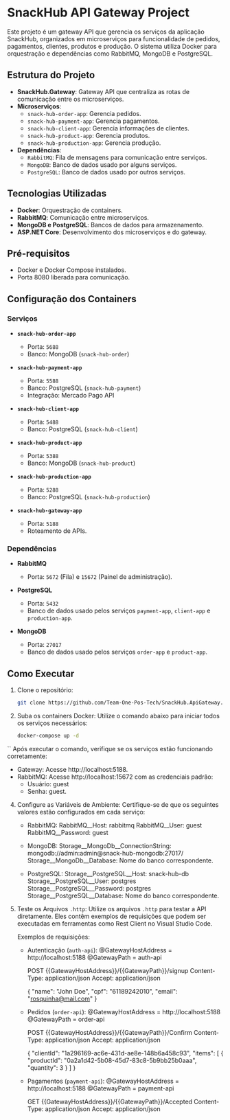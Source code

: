 # SnackHub API Gateway Project

Este projeto é um gateway API que gerencia os serviços da aplicação SnackHub, organizados em microserviços para funcionalidade de pedidos, pagamentos, clientes, produtos e produção. O sistema utiliza Docker para orquestração e dependências como RabbitMQ, MongoDB e PostgreSQL.

## Estrutura do Projeto

- **SnackHub.Gateway**: Gateway API que centraliza as rotas de comunicação entre os microserviços.
- **Microserviços**:
  - `snack-hub-order-app`: Gerencia pedidos.
  - `snack-hub-payment-app`: Gerencia pagamentos.
  - `snack-hub-client-app`: Gerencia informações de clientes.
  - `snack-hub-product-app`: Gerencia produtos.
  - `snack-hub-production-app`: Gerencia produção.
- **Dependências**:
  - `RabbitMQ`: Fila de mensagens para comunicação entre serviços.
  - `MongoDB`: Banco de dados usado por alguns serviços.
  - `PostgreSQL`: Banco de dados usado por outros serviços.

## Tecnologias Utilizadas

- **Docker**: Orquestração de containers.
- **RabbitMQ**: Comunicação entre microserviços.
- **MongoDB e PostgreSQL**: Bancos de dados para armazenamento.
- **ASP.NET Core**: Desenvolvimento dos microserviços e do gateway.

## Pré-requisitos

- Docker e Docker Compose instalados.
- Porta 8080 liberada para comunicação.

## Configuração dos Containers

### Serviços

- **`snack-hub-order-app`**
  - Porta: `5688`
  - Banco: MongoDB (`snack-hub-order`)

- **`snack-hub-payment-app`**
  - Porta: `5588`
  - Banco: PostgreSQL (`snack-hub-payment`)
  - Integração: Mercado Pago API

- **`snack-hub-client-app`**
  - Porta: `5488`
  - Banco: PostgreSQL (`snack-hub-client`)

- **`snack-hub-product-app`**
  - Porta: `5388`
  - Banco: MongoDB (`snack-hub-product`)

- **`snack-hub-production-app`**
  - Porta: `5288`
  - Banco: PostgreSQL (`snack-hub-production`)

- **`snack-hub-gateway-app`**
  - Porta: `5188`
  - Roteamento de APIs.

### Dependências

- **RabbitMQ**
  - Porta: `5672` (Fila) e `15672` (Painel de administração).

- **PostgreSQL**
  - Porta: `5432`
  - Banco de dados usado pelos serviços `payment-app`, `client-app` e `production-app`.

- **MongoDB**
  - Porta: `27017`
  - Banco de dados usado pelos serviços `order-app` e `product-app`.

## Como Executar

1. Clone o repositório:
   ```bash
   git clone https://github.com/Team-One-Pos-Tech/SnackHub.ApiGateway.git

2. Suba os containers Docker:
   Utilize o comando abaixo para iniciar todos os serviços necessários:
   ```bash
   docker-compose up -d
  ``
   Após executar o comando, verifique se os serviços estão funcionando corretamente:
   - Gateway: Acesse http://localhost:5188.
   - RabbitMQ: Acesse http://localhost:15672 com as credenciais padrão:
     - Usuário: guest
     - Senha: guest.

4. Configure as Variáveis de Ambiente:
   Certifique-se de que os seguintes valores estão configurados em cada serviço:

   - RabbitMQ:
     RabbitMQ__Host: rabbitmq
     RabbitMQ__User: guest
     RabbitMQ__Password: guest

   - MongoDB:
     Storage__MongoDb__ConnectionString: mongodb://admin:admin@snack-hub-mongodb:27017/
     Storage__MongoDb__Database: Nome do banco correspondente.

   - PostgreSQL:
     Storage__PostgreSQL__Host: snack-hub-db
     Storage__PostgreSQL__User: postgres
     Storage__PostgreSQL__Password: postgres
     Storage__PostgreSQL__Database: Nome do banco correspondente.

5. Teste os Arquivos `.http`:
   Utilize os arquivos `.http` para testar a API diretamente. Eles contêm exemplos de requisições que podem ser executadas em ferramentas como Rest Client no Visual Studio Code.

   Exemplos de requisições:

   - Autenticação (`auth-api`):
     @GatewayHostAddress = http://localhost:5188
     @GatewayPath = auth-api

     POST {{GatewayHostAddress}}/{{GatewayPath}}/signup
     Content-Type: application/json
     Accept: application/json

     {
       "name": "John Doe",
       "cpf": "61189242010",
       "email": "rosquinha@mail.com"
     }

   - Pedidos (`order-api`):
     @GatewayHostAddress = http://localhost:5188
     @GatewayPath = order-api

     POST {{GatewayHostAddress}}/{{GatewayPath}}/Confirm
     Content-Type: application/json
     Accept: application/json

     {
       "clientId": "1a296169-ac6e-431d-ae8e-148b6a458c93",
       "items": [
         {
           "productId": "0a2a1d42-5b08-45d7-83c8-5b9bb25b0aaa",
           "quantity": 3
         }
       ]
     }

   - Pagamentos (`payment-api`):
     @GatewayHostAddress = http://localhost:5188
     @GatewayPath = payment-api

     GET {{GatewayHostAddress}}/{{GatewayPath}}/Accepted
     Content-Type: application/json
     Accept: application/json

